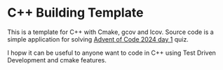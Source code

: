 # C++ Building Template

This is a template for C++ with Cmake, gcov and lcov. Source code is a simple application for solving [Advent of Code 2024 day 1](https://adventofcode.com/2023/day/1) quiz.

I hopw it can be useful to anyone want to code in C++ using Test Driven Development and cmake features.
